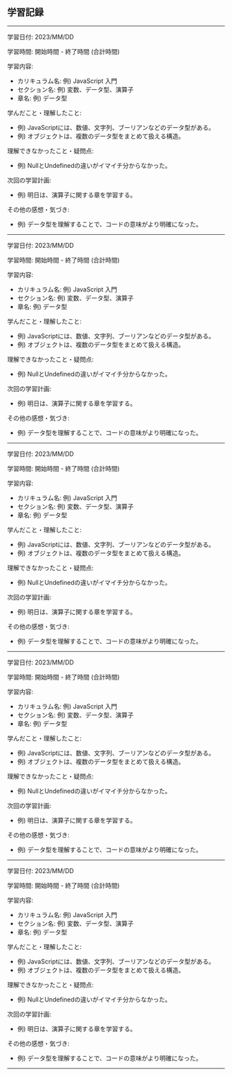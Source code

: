 ## 学習記録
------------------------------------------------
学習日付: 2023/MM/DD

学習時間: 開始時間 - 終了時間 (合計時間)

学習内容:
- カリキュラム名: 例) JavaScript 入門
- セクション名: 例) 変数、データ型、演算子
- 章名: 例) データ型

学んだこと・理解したこと:
- 例) JavaScriptには、数値、文字列、ブーリアンなどのデータ型がある。
- 例) オブジェクトは、複数のデータ型をまとめて扱える構造。

理解できなかったこと・疑問点:
- 例) NullとUndefinedの違いがイマイチ分からなかった。

次回の学習計画:
- 例) 明日は、演算子に関する章を学習する。

その他の感想・気づき:
- 例) データ型を理解することで、コードの意味がより明確になった。
------------------------------------------------
学習日付: 2023/MM/DD

学習時間: 開始時間 - 終了時間 (合計時間)

学習内容:
- カリキュラム名: 例) JavaScript 入門
- セクション名: 例) 変数、データ型、演算子
- 章名: 例) データ型

学んだこと・理解したこと:
- 例) JavaScriptには、数値、文字列、ブーリアンなどのデータ型がある。
- 例) オブジェクトは、複数のデータ型をまとめて扱える構造。

理解できなかったこと・疑問点:
- 例) NullとUndefinedの違いがイマイチ分からなかった。

次回の学習計画:
- 例) 明日は、演算子に関する章を学習する。

その他の感想・気づき:
- 例) データ型を理解することで、コードの意味がより明確になった。
------------------------------------------------
学習日付: 2023/MM/DD

学習時間: 開始時間 - 終了時間 (合計時間)

学習内容:
- カリキュラム名: 例) JavaScript 入門
- セクション名: 例) 変数、データ型、演算子
- 章名: 例) データ型

学んだこと・理解したこと:
- 例) JavaScriptには、数値、文字列、ブーリアンなどのデータ型がある。
- 例) オブジェクトは、複数のデータ型をまとめて扱える構造。

理解できなかったこと・疑問点:
- 例) NullとUndefinedの違いがイマイチ分からなかった。

次回の学習計画:
- 例) 明日は、演算子に関する章を学習する。

その他の感想・気づき:
- 例) データ型を理解することで、コードの意味がより明確になった。
------------------------------------------------
学習日付: 2023/MM/DD

学習時間: 開始時間 - 終了時間 (合計時間)

学習内容:
- カリキュラム名: 例) JavaScript 入門
- セクション名: 例) 変数、データ型、演算子
- 章名: 例) データ型

学んだこと・理解したこと:
- 例) JavaScriptには、数値、文字列、ブーリアンなどのデータ型がある。
- 例) オブジェクトは、複数のデータ型をまとめて扱える構造。

理解できなかったこと・疑問点:
- 例) NullとUndefinedの違いがイマイチ分からなかった。

次回の学習計画:
- 例) 明日は、演算子に関する章を学習する。

その他の感想・気づき:
- 例) データ型を理解することで、コードの意味がより明確になった。
------------------------------------------------
学習日付: 2023/MM/DD

学習時間: 開始時間 - 終了時間 (合計時間)

学習内容:
- カリキュラム名: 例) JavaScript 入門
- セクション名: 例) 変数、データ型、演算子
- 章名: 例) データ型

学んだこと・理解したこと:
- 例) JavaScriptには、数値、文字列、ブーリアンなどのデータ型がある。
- 例) オブジェクトは、複数のデータ型をまとめて扱える構造。

理解できなかったこと・疑問点:
- 例) NullとUndefinedの違いがイマイチ分からなかった。

次回の学習計画:
- 例) 明日は、演算子に関する章を学習する。

その他の感想・気づき:
- 例) データ型を理解することで、コードの意味がより明確になった。
------------------------------------------------